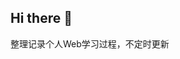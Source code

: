 ## Hi there 👋

整理记录个人Web学习过程，不定时更新

<!--

**Here are some ideas to get you started:**

🙋‍♀️ Web学习有关心得整理
🌈 Contribution guidelines - how can the community get involved?
👩‍💻 Useful resources - where can the community find your docs? Is there anything else the community should know?
🍿 Fun facts - what does your team eat for breakfast?
🧙 Remember, you can do mighty things with the power of [Markdown](https://docs.github.com/github/writing-on-github/getting-started-with-writing-and-formatting-on-github/basic-writing-and-formatting-syntax)
-->

